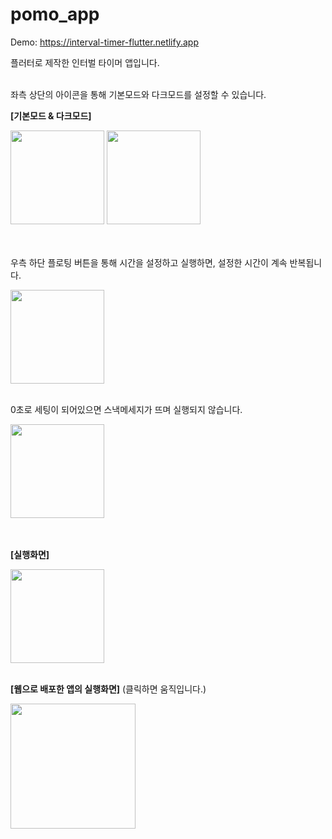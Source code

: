 # pomo_app

Demo: https://interval-timer-flutter.netlify.app

플러터로 제작한 인터벌 타이머 앱입니다. <br/><br/>


좌측 상단의 아이콘을 통해 기본모드와 다크모드를 설정할 수 있습니다. <br/>

<b>[기본모드 & 다크모드]</b>

<img src="https://github.com/wnal4634/flutter_timer/assets/90739311/283cfec6-a4a0-4c55-94c9-201843fbba10" width="150"/> <img src="https://github.com/wnal4634/flutter_timer/assets/90739311/4e9406e3-b016-4ba7-9213-7eb60c5b29e2" width="150"/> <br/><br/><br/>




우측 하단 플로팅 버튼을 통해 시간을 설정하고 실행하면, 설정한 시간이 계속 반복됩니다.

<img src="https://github.com/wnal4634/flutter_timer/assets/90739311/3325632d-4b6d-401e-8e2c-2f3e5571a1b9" width="150"/> <br/><br/>


0초로 세팅이 되어있으면 스낵메세지가 뜨며 실행되지 않습니다.

<img src="https://github.com/wnal4634/flutter_timer/assets/90739311/0aae2d0e-66f3-486a-96e1-acbdfb1ff0b1" width="150"/> <br/><br/><br/>



<b>[실행화면]</b>

<img src="https://github.com/wnal4634/flutter_timer/assets/90739311/21998f15-5c79-4f70-975f-09319c785288" width="150"/> <br/><br/>


<b>[웹으로 배포한 앱의 실행화면]</b>
(클릭하면 움직입니다.)

<img src="https://github.com/wnal4634/flutter_timer/assets/90739311/3dc2dec3-0fd2-4f59-8527-5b0acdcac94c" width="200" loop=infinite/>
